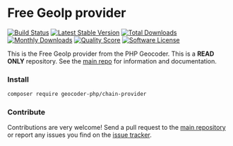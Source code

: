 # Free GeoIp provider
[![Build Status](https://travis-ci.org/geocoder-php/chain-provider.svg?branch=master)](http://travis-ci.org/geocoder-php/chain-provider)
[![Latest Stable Version](https://poser.pugx.org/geocoder-php/chain-provider/v/stable)](https://packagist.org/packages/geocoder-php/chain-provider)
[![Total Downloads](https://poser.pugx.org/geocoder-php/chain-provider/downloads)](https://packagist.org/packages/geocoder-php/chain-provider)
[![Monthly Downloads](https://poser.pugx.org/geocoder-php/chain-provider/d/monthly.png)](https://packagist.org/packages/geocoder-php/chain-provider)
[![Quality Score](https://img.shields.io/scrutinizer/g/geocoder-php/chain-provider.svg?style=flat-square)](https://scrutinizer-ci.com/g/geocoder-php/chain-provider)
[![Software License](https://img.shields.io/badge/license-MIT-brightgreen.svg?style=flat-square)](LICENSE)

This is the Free GeoIp provider from the PHP Geocoder. This is a **READ ONLY** repository. See the
[main repo](https://github.com/geocoder-php/Geocoder) for information and documentation. 

### Install

```bash
composer require geocoder-php/chain-provider
```

### Contribute

Contributions are very welcome! Send a pull request to the [main repository](https://github.com/geocoder-php/Geocoder) or 
report any issues you find on the [issue tracker](https://github.com/geocoder-php/Geocoder/issues).
